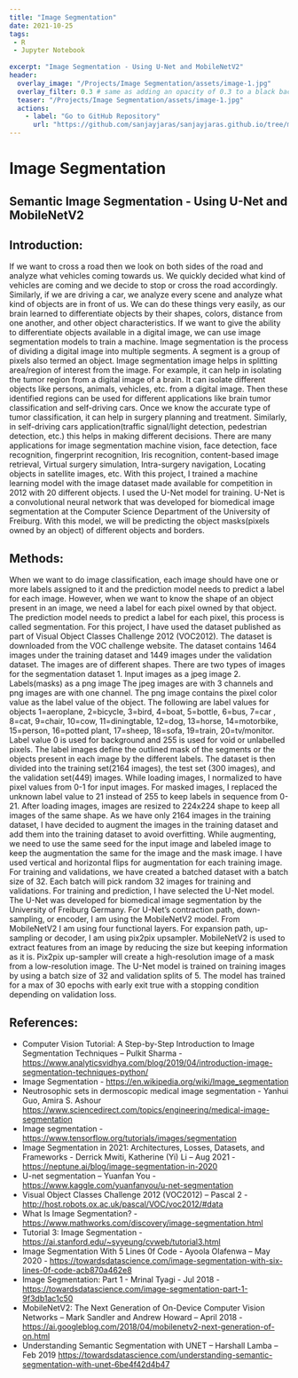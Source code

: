 ```yaml
---
title: "Image Segmentation"
date: 2021-10-25
tags:
 - R
 - Jupyter Notebook
 
excerpt: "Image Segmentation - Using U-Net and MobileNetV2"
header:
  overlay_image: "/Projects/Image Segmentation/assets/image-1.jpg"
  overlay_filter: 0.3 # same as adding an opacity of 0.3 to a black background
  teaser: "/Projects/Image Segmentation/assets/image-1.jpg"
  actions:
    - label: "Go to GitHub Repository"
      url: "https://github.com/sanjayjaras/sanjayjaras.github.io/tree/master/Projects/Image%20Segmentation"
---
```





# Image Segmentation
## Semantic Image Segmentation - Using U-Net and MobileNetV2

## Introduction:
If we want to cross a road then we look on both sides of the road and analyze what vehicles coming towards us. We quickly decided what kind of vehicles are coming and we decide to stop or cross the road accordingly. Similarly, if we are driving a car, we analyze every scene and analyze what kind of objects are in front of us. We can do these things very easily, as our brain learned to differentiate objects by their shapes, colors, distance from one another, and other object characteristics. If we want to give the ability to differentiate objects available in a digital image, we can use image segmentation models to train a machine. Image segmentation is the process of dividing a digital image into multiple segments. A segment is a group of pixels also termed an object. Image segmentation image helps in splitting area/region of interest from the image. For example, it can help in isolating the tumor region from a digital image of a brain. It can isolate different objects like persons, animals, vehicles, etc. from a digital image. Then these identified regions can be used for different applications like brain tumor classification and self-driving cars. Once we know the accurate type of tumor classification, it can help in surgery planning and treatment. Similarly, in self-driving cars application(traffic signal/light detection, pedestrian detection, etc.) this helps in making different decisions. There are many applications for image segmentation machine vision, face detection, face recognition, fingerprint recognition, Iris recognition, content-based image retrieval, Virtual surgery simulation, Intra-surgery navigation, Locating objects in satellite images, etc.  With this project, I trained a machine learning model with the image dataset made available for competition in 2012 with 20 different objects. I used the U-Net model for training. U-Net is a convolutional neural network that was developed for biomedical image segmentation at the Computer Science Department of the University of Freiburg. With this model, we will be predicting the object masks(pixels owned by an object) of different objects and borders.

## Methods:
When we want to do image classification, each image should have one or more labels assigned to it and the prediction model needs to predict a label for each image. However, when we want to know the shape of an object present in an image, we need a label for each pixel owned by that object. The prediction model needs to predict a label for each pixel, this process is called segmentation. For this project, I have used the dataset published as part of  Visual Object Classes Challenge 2012 (VOC2012). The dataset is downloaded from the VOC challenge website. The dataset contains 1464 images under the training dataset and 1449 images under the validation dataset. The images are of different shapes. There are two types of images for the segmentation dataset 
    1. Input images as a jpeg image
    2. Labels(masks) as a png image
The jpeg images are with 3 channels and png images are with one channel. The png image contains the pixel color value as the label value of the object. The following are label values for objects 1=aeroplane, 2=bicycle, 3=bird, 4=boat, 5=bottle, 6=bus, 7=car , 8=cat, 9=chair, 10=cow, 11=diningtable, 12=dog, 13=horse, 14=motorbike, 15=person, 16=potted plant, 17=sheep, 18=sofa, 19=train, 20=tv/monitor. Label value 0 is used for background and 255 is used for void or unlabelled pixels. The label images define the outlined mask of the segments or the objects present in each image by the different labels. The dataset is then divided into the training set(2164 images), the test set (300 images), and the validation set(449) images.
While loading images, I normalized to have pixel values from 0-1 for input images. For masked images, I replaced the unknown label value to 21 instead of 255 to keep labels in sequence from 0-21. After loading images, images are resized to 224x224 shape to keep all images of the same shape. As we have only 2164 images in the training dataset, I have decided to augment the images in the training dataset and add them into the training dataset to avoid overfitting. While augmenting, we need to use the same seed for the input image and labeled image to keep the augmentation the same for the image and the mask image. I have used vertical and horizontal flips for augmentation for each training image. 
For training and validations, we have created a batched dataset with a batch size of 32. Each batch will pick random 32 images for training and validations.
For training and prediction, I have selected the U-Net model. The U-Net was developed for biomedical image segmentation by the University of Freiburg Germany. For U-Net’s contraction path, down-sampling, or encoder, I am using the MobileNetV2 model. From MobileNetV2 I am using four functional layers. For expansion path, up-sampling or decoder, I am using pix2pix upsampler. MobileNetV2 is used to extract features from an image by reducing the size but keeping information as it is. Pix2pix up-sampler will create a high-resolution image of a mask from a low-resolution image. 
The U-Net model is trained on training images by using a batch size of 32 and validation splits of 5. The model has trained for a max of 30 epochs with early exit true with a stopping condition depending on validation loss.  

## References:

* Computer Vision Tutorial: A Step-by-Step Introduction to Image Segmentation Techniques – Pulkit Sharma - https://www.analyticsvidhya.com/blog/2019/04/introduction-image-segmentation-techniques-python/
* Image Segmentation - https://en.wikipedia.org/wiki/Image_segmentation
* Neutrosophic sets in dermoscopic medical image segmentation - Yanhui Guo, Amira S. Ashour https://www.sciencedirect.com/topics/engineering/medical-image-segmentation
* Image segmentation - https://www.tensorflow.org/tutorials/images/segmentation
* Image Segmentation in 2021: Architectures, Losses, Datasets, and Frameworks - Derrick Mwiti, Katherine (Yi) Li – Aug 2021 - https://neptune.ai/blog/image-segmentation-in-2020
* U-net segmentation – Yuanfan You -  https://www.kaggle.com/yuanfanyou/u-net-segmentation
* Visual Object Classes Challenge 2012 (VOC2012) – Pascal 2 - http://host.robots.ox.ac.uk/pascal/VOC/voc2012/#data
* What Is Image Segmentation? -  https://www.mathworks.com/discovery/image-segmentation.html
* Tutorial 3: Image Segmentation - https://ai.stanford.edu/~syyeung/cvweb/tutorial3.html
* Image Segmentation With 5 Lines 0f Code - Ayoola Olafenwa – May 2020 - https://towardsdatascience.com/image-segmentation-with-six-lines-0f-code-acb870a462e8
* Image Segmentation: Part 1 - Mrinal Tyagi - Jul 2018 - https://towardsdatascience.com/image-segmentation-part-1-9f3db1ac1c50
* MobileNetV2: The Next Generation of On-Device Computer Vision Networks – Mark Sandler and Andrew Howard – April 2018 - https://ai.googleblog.com/2018/04/mobilenetv2-next-generation-of-on.html
* Understanding Semantic Segmentation with UNET – Harshall Lamba – Feb 2019 https://towardsdatascience.com/understanding-semantic-segmentation-with-unet-6be4f42d4b47
